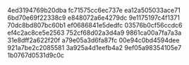 4ed3194769b20dba
fc71575cc6ec737e
ea12a505033ace71
6bd70e69f22338c9
e848072a6e4279dc
9e1175197c4f1371
70dc8bd807bc60b1
ef0686841e5dedfc
03576b0cf56ccdc6
ef4c2ac8ce5e2563
752cf68d02a3d4a9
9861ca00a7fa7a3a
31e8dff2a622f20f
a79e05a3d6fa87fc
00e94c0bd4594dee
921a7be2c2085581
3a925a4d1eefb4a2
9ef05a98354105e7
1b0767d0531d9c0c
